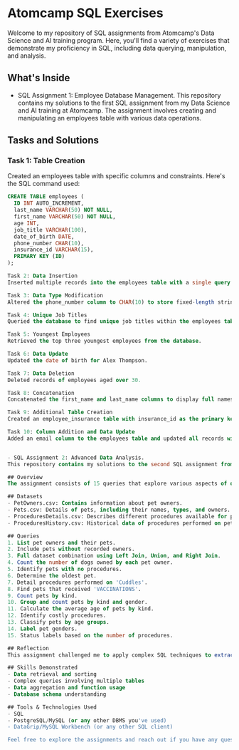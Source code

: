 # Atomcamp SQL Exercises

Welcome to my repository of SQL assignments from Atomcamp's Data Science and AI training program. Here, you'll find a variety of exercises that demonstrate my proficiency in SQL, including data querying, manipulation, and analysis.

## What's Inside

- SQL Assignment 1: Employee Database Management.
This repository contains my solutions to the first SQL assignment from my Data Science and AI training at Atomcamp. The assignment involves creating and manipulating an employees table with various data operations.

## Tasks and Solutions
### Task 1: Table Creation
Created an employees table with specific columns and constraints. Here's the SQL command used:

```SQL
CREATE TABLE employees (
  ID INT AUTO_INCREMENT,
  last_name VARCHAR(50) NOT NULL,
  first_name VARCHAR(50) NOT NULL,
  age INT,
  job_title VARCHAR(100),
  date_of_birth DATE,
  phone_number CHAR(10),
  insurance_id VARCHAR(15),
  PRIMARY KEY (ID)
);

Task 2: Data Insertion
Inserted multiple records into the employees table with a single query. Modified the phone_number column to accommodate the data format.

Task 3: Data Type Modification
Altered the phone_number column to CHAR(10) to store fixed-length strings.

Task 4: Unique Job Titles
Queried the database to find unique job titles within the employees table.

Task 5: Youngest Employees
Retrieved the top three youngest employees from the database.

Task 6: Data Update
Updated the date of birth for Alex Thompson.

Task 7: Data Deletion
Deleted records of employees aged over 30.

Task 8: Concatenation
Concatenated the first_name and last_name columns to display full names.

Task 9: Additional Table Creation
Created an employee_insurance table with insurance_id as the primary key.

Task 10: Column Addition and Data Update
Added an email column to the employees table and updated all records with a default value.


- SQL Assignment 2: Advanced Data Analysis.
This repository contains my solutions to the second SQL assignment from my Data Science and AI training at Atomcamp. The assignment focuses on advanced data analysis using four datasets: PetOwners.csv, Pets.csv, ProceduresDetails.csv, and ProceduresHistory.csv.

## Overview
The assignment consists of 15 queries that explore various aspects of data manipulation and retrieval, including joins, aggregations, and subqueries. The queries address real-world scenarios such as identifying pet owners, analyzing pet procedures, and classifying pets based on age and gender.

## Datasets
- PetOwners.csv: Contains information about pet owners.
- Pets.csv: Details of pets, including their names, types, and owners.
- ProceduresDetails.csv: Describes different procedures available for pets.
- ProceduresHistory.csv: Historical data of procedures performed on pets.

## Queries
1. List pet owners and their pets.
2. Include pets without recorded owners.
3. Full dataset combination using Left Join, Union, and Right Join.
4. Count the number of dogs owned by each pet owner.
5. Identify pets with no procedures.
6. Determine the oldest pet.
7. Detail procedures performed on 'Cuddles'.
8. Find pets that received 'VACCINATIONS'.
9. Count pets by kind.
10. Group and count pets by kind and gender.
11. Calculate the average age of pets by kind.
12. Identify costly procedures.
13. Classify pets by age groups.
14. Label pet genders.
15. Status labels based on the number of procedures.

## Reflection
This assignment challenged me to apply complex SQL techniques to extract meaningful insights from interconnected data. It has significantly enhanced my understanding of data relationships and the power of SQL in data analysis.

## Skills Demonstrated
- Data retrieval and sorting
- Complex queries involving multiple tables
- Data aggregation and function usage
- Database schema understanding

## Tools & Technologies Used
- SQL
- PostgreSQL/MySQL (or any other DBMS you've used)
- DataGrip/MySQL Workbench (or any other SQL client)

Feel free to explore the assignments and reach out if you have any questions or feedback!
